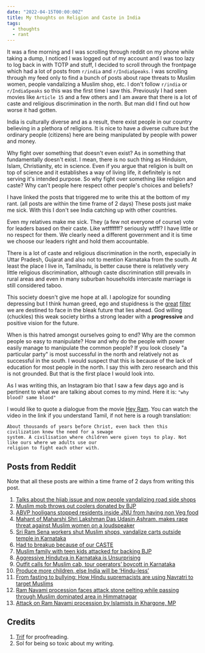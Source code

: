```yaml
---
date: "2022-04-15T00:00:00Z"
title: My thoughts on Religion and Caste in India
tags:
  - thoughts
  - rant
---
```


It was a fine morning and I was scrolling through reddit on my phone while taking a dump, I noticed
I was logged out of my account and I was too lazy to log back in with TOTP and stuff, I decided to
scroll through the frontpage which had a lot of posts from `r/india` and `r/IndiaSpeaks`. I was
scrolling through my feed only to find a bunch of posts about rape threats to Muslim women, people
vandalizing a Muslim shop, etc. I don't follow `r/india` or `r/IndiaSpeaks` so this was the first
time I saw this. Previously I had seen movies like `Article 15` and a few others and I am aware that
there is a lot of caste and religious discrimination in the north. But man did I find out how worse
it had gotten.

India is culturally diverse and as a result, there exist people in our country believing in a
plethora of religions. It is nice to have a diverse culture but the ordinary people (citizens) here
are being manipulated by people with power and money.

Why fight over something that doesn't even exist? As in something that fundamentally doesn't exist.
I mean, there is no such thing as Hinduism, Islam, Christianity, etc in science. Even if you argue
that religion is built on top of science and it establishes a way of living life, it definitely is
not serving it's intended purpose. So why fight over something like religion and caste? Why can't
people here respect other people's choices and beliefs?

I have linked the posts that triggered me to write this at the bottom of my rant. (all posts are
within the time frame of 2 days) These posts just make me sick. With this I don't see India catching
up with other countries.

Even my relatives make me sick. They (a few not everyone of course) vote for leaders based on their
caste. Like wtfffffff? seriously wtfff? I have little or no respect for them. We clearly need a
different government and it is time we choose our leaders right and hold them accountable.

There is a lot of caste and religious discrimination in the north, especially in Uttar Pradesh,
Gujarat and also not to mention Karnataka from the south. At least the place I live in, Tamilnadu,
is better cause there is relatively very little religious discrimination, although caste
discrimination still prevails in rural areas and even in many suburban households intercaste
marriage is still considered taboo.

This society doesn't give me hope at all. I apologize for sounding depressing but I think human
greed, ego and stupidness is the [great](https://www.nickbostrom.com/extraterrestrial.pdf)
[filter](https://mason.gmu.edu/~rhanson/greatfilter.html) we are destined to face in the bleak
future that lies ahead. God willing (chuckles) this weak society births a strong leader with a
**progressive** and positive vision for the future.

When is this hatred amongst ourselves going to end? Why are the common people so easy to manipulate?
How and why do the people with power easily manage to manipulate the common people? If you look
closely "a particular party" is most successful in the north and relatively not as successful in the
south. I would suspect that this is because of the lack of education for most people in the north. I
say this with zero research and this is not grounded. But that is the first place I would look into.

As I was writing this, an Instagram bio that I saw a few days ago and is pertinent to what we are
talking about comes to my mind. Here it is: `"why blood? same blood"`

I would like to quote a dialogue from the movie [Hey
Ram](https://piped.kavin.rocks/watch?v=-K3DSBg_zdE). You can watch the video in the link if you
understand Tamil, if not here is a rough translation:

```
About thousands of years before Christ, even back then this civilization knew the need for a sewage
system. A civilisation where children were given toys to play. Not like ours where we adults use our
religion to fight each other with.
```

## Posts from Reddit

Note that all these posts are within a time frame of 2 days from writing this post.

1. [Talks about the hijab issue and now people vandalizing road side shops](
   https://www.reddit.com/r/india/comments/u0arne/started_from_hijab_now_its_meat_fruits_autos)
2. [Muslim mob throws out coolers donated by BJP](
   https://www.reddit.com/r/IndiaSpeaks/comments/u0lpht/telangana_muslim_mob_throw_out_coolers_donated_to)
3. [ABVP hooligans stopped residents inside JNU from having non Veg
    food](https://twitter.com/aishe_ghosh/status/1513124156958666754)
4. [Mahant of Maharshi Shri Lakshman Das Udasin Ashram, makes rape threat against Muslim women on a
    loudspeaker](https://www.reddit.com/r/india/comments/tzot36/bajrang_muni_mahant_of_maharshi_shri_lakshman_das)
5. [Sri Ram Sena workers shut Muslim shops, vandalize carts outside temple in Karnataka](
   https://www.reddit.com/r/india/comments/u02sn3/watch_video_sri_ram_sena_workers_shut_muslim)
6. [Had to breakup because of our CASTE](
   https://www.reddit.com/r/india/comments/tzrxek/had_to_breakup_because_of_our_caste_19m)
7. [Muslim family with teen kids attacked for backing BJP](
   https://www.reddit.com/r/india/comments/tzsdw0/uttarakhand_muslim_family_with_teen_kids_attacked)
8. [Aggressive Hindutva in Karnataka is Unsurprising](
   https://www.reddit.com/r/india/comments/tyjcec/aggressive_hindutva_in_karnataka_is_unsurprising)
9. [Outfit calls for Muslim cab, tour operators’ boycott in Karnataka](
   https://www.reddit.com/r/india/comments/tzf0fm/outfit_calls_for_muslim_cab_tour_operators)
10. [Produce more children, else India will be ‘Hindu-less’](
    https://www.reddit.com/r/india/comments/tz38x9/produce_more_children_else_india_will_be)
11. [From fasting to bullying: How Hindu supremacists are using Navratri to target Muslims](
    https://www.reddit.com/r/india/comments/tyyx6j/from_fasting_to_bullying_how_hindu_supremacists)
12. [Ram Navami procession faces attack,stone pelting while passing through Muslim dominated area in
    Himmatnagar](https://www.reddit.com/r/IndiaSpeaks/comments/u0hfbg/after_karauli_rajasthan_kolar_in_karnataka_now)
13. [Attack on Ram Navami procession by Islamists in Khargone, MP](
    https://www.reddit.com/r/IndiaSpeaks/comments/u0lkjl/attack_on_ram_navami_procession_by_islamists_in)

## Credits

1. [Trif](https://github.com/nottrif) for proofreading.
1. Sol for being so toxic about my writing.
